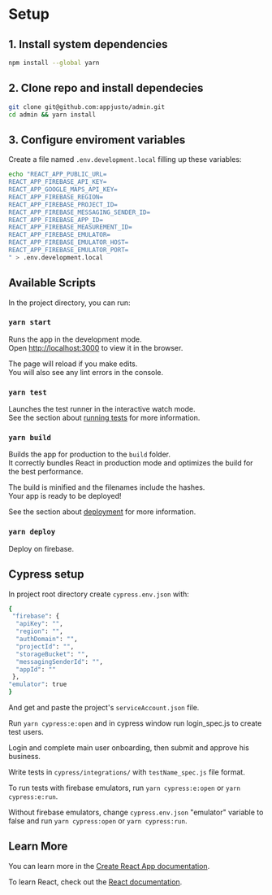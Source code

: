 # Setup

## 1. Install system dependencies

```bash
npm install --global yarn
```

## 2. Clone repo and install dependecies

```bash
git clone git@github.com:appjusto/admin.git
cd admin && yarn install
```

## 3. Configure enviroment variables

Create a file named `.env.development.local` filling up these variables:

```bash
echo "REACT_APP_PUBLIC_URL=
REACT_APP_FIREBASE_API_KEY=
REACT_APP_GOOGLE_MAPS_API_KEY=
REACT_APP_FIREBASE_REGION=
REACT_APP_FIREBASE_PROJECT_ID=
REACT_APP_FIREBASE_MESSAGING_SENDER_ID=
REACT_APP_FIREBASE_APP_ID=
REACT_APP_FIREBASE_MEASUREMENT_ID=
REACT_APP_FIREBASE_EMULATOR=
REACT_APP_FIREBASE_EMULATOR_HOST=
REACT_APP_FIREBASE_EMULATOR_PORT=
" > .env.development.local
```

## Available Scripts

In the project directory, you can run:

### `yarn start`

Runs the app in the development mode.\
Open [http://localhost:3000](http://localhost:3000) to view it in the browser.

The page will reload if you make edits.\
You will also see any lint errors in the console.

### `yarn test`

Launches the test runner in the interactive watch mode.\
See the section about [running tests](https://facebook.github.io/create-react-app/docs/running-tests) for more information.

### `yarn build`

Builds the app for production to the `build` folder.\
It correctly bundles React in production mode and optimizes the build for the best performance.

The build is minified and the filenames include the hashes.\
Your app is ready to be deployed!

See the section about [deployment](https://facebook.github.io/create-react-app/docs/deployment) for more information.

### `yarn deploy`

Deploy on firebase.

## Cypress setup

In project root directory create `cypress.env.json` with:

```bash
{
 "firebase": {
  "apiKey": "",
  "region": "",
  "authDomain": "",
  "projectId": "",
  "storageBucket": "",
  "messagingSenderId": "",
  "appId": ""
 },
"emulator": true
}
```

And get and paste the project's `serviceAccount.json` file.

Run `yarn cypress:e:open` and in cypress window run login_spec.js to create test users.

Login and complete main user onboarding, then submit and approve his business.

Write tests in `cypress/integrations/` with `testName_spec.js` file format.

To run tests with firebase emulators, run `yarn cypress:e:open` or `yarn cypress:e:run`.

Without firebase emulators, change `cypress.env.json` "emulator" variable to false and run `yarn cypress:open` or `yarn cypress:run`.

## Learn More

You can learn more in the [Create React App documentation](https://facebook.github.io/create-react-app/docs/getting-started).

To learn React, check out the [React documentation](https://reactjs.org/).
